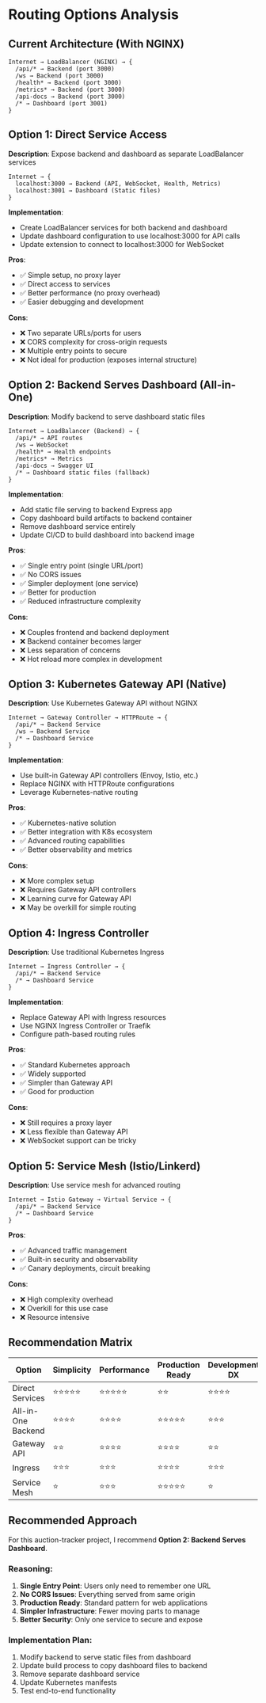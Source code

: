 # Routing Options Analysis

## Current Architecture (With NGINX)
```
Internet → LoadBalancer (NGINX) → {
  /api/* → Backend (port 3000)
  /ws → Backend (port 3000) 
  /health* → Backend (port 3000)
  /metrics* → Backend (port 3000)
  /api-docs → Backend (port 3000)
  /* → Dashboard (port 3001)
}
```

## Option 1: Direct Service Access
**Description**: Expose backend and dashboard as separate LoadBalancer services
```
Internet → {
  localhost:3000 → Backend (API, WebSocket, Health, Metrics)
  localhost:3001 → Dashboard (Static files)
}
```

**Implementation**:
- Create LoadBalancer services for both backend and dashboard
- Update dashboard configuration to use localhost:3000 for API calls
- Update extension to connect to localhost:3000 for WebSocket

**Pros**:
- ✅ Simple setup, no proxy layer
- ✅ Direct access to services
- ✅ Better performance (no proxy overhead)
- ✅ Easier debugging and development

**Cons**:
- ❌ Two separate URLs/ports for users
- ❌ CORS complexity for cross-origin requests
- ❌ Multiple entry points to secure
- ❌ Not ideal for production (exposes internal structure)

## Option 2: Backend Serves Dashboard (All-in-One)
**Description**: Modify backend to serve dashboard static files
```
Internet → LoadBalancer (Backend) → {
  /api/* → API routes
  /ws → WebSocket
  /health* → Health endpoints
  /metrics* → Metrics
  /api-docs → Swagger UI
  /* → Dashboard static files (fallback)
}
```

**Implementation**:
- Add static file serving to backend Express app
- Copy dashboard build artifacts to backend container
- Remove dashboard service entirely
- Update CI/CD to build dashboard into backend image

**Pros**:
- ✅ Single entry point (single URL/port)
- ✅ No CORS issues
- ✅ Simpler deployment (one service)
- ✅ Better for production
- ✅ Reduced infrastructure complexity

**Cons**:
- ❌ Couples frontend and backend deployment
- ❌ Backend container becomes larger
- ❌ Less separation of concerns
- ❌ Hot reload more complex in development

## Option 3: Kubernetes Gateway API (Native)
**Description**: Use Kubernetes Gateway API without NGINX
```
Internet → Gateway Controller → HTTPRoute → {
  /api/* → Backend Service
  /ws → Backend Service
  /* → Dashboard Service
}
```

**Implementation**:
- Use built-in Gateway API controllers (Envoy, Istio, etc.)
- Replace NGINX with HTTPRoute configurations
- Leverage Kubernetes-native routing

**Pros**:
- ✅ Kubernetes-native solution
- ✅ Better integration with K8s ecosystem
- ✅ Advanced routing capabilities
- ✅ Better observability and metrics

**Cons**:
- ❌ More complex setup
- ❌ Requires Gateway API controllers
- ❌ Learning curve for Gateway API
- ❌ May be overkill for simple routing

## Option 4: Ingress Controller
**Description**: Use traditional Kubernetes Ingress
```
Internet → Ingress Controller → {
  /api/* → Backend Service
  /* → Dashboard Service
}
```

**Implementation**:
- Replace Gateway API with Ingress resources
- Use NGINX Ingress Controller or Traefik
- Configure path-based routing rules

**Pros**:
- ✅ Standard Kubernetes approach
- ✅ Widely supported
- ✅ Simpler than Gateway API
- ✅ Good for production

**Cons**:
- ❌ Still requires a proxy layer
- ❌ Less flexible than Gateway API
- ❌ WebSocket support can be tricky

## Option 5: Service Mesh (Istio/Linkerd)
**Description**: Use service mesh for advanced routing
```
Internet → Istio Gateway → Virtual Service → {
  /api/* → Backend Service
  /* → Dashboard Service
}
```

**Pros**:
- ✅ Advanced traffic management
- ✅ Built-in security and observability
- ✅ Canary deployments, circuit breaking

**Cons**:
- ❌ High complexity overhead
- ❌ Overkill for this use case
- ❌ Resource intensive

## Recommendation Matrix

| Option | Simplicity | Performance | Production Ready | Development DX |
|--------|------------|-------------|------------------|----------------|
| Direct Services | ⭐⭐⭐⭐⭐ | ⭐⭐⭐⭐⭐ | ⭐⭐ | ⭐⭐⭐⭐ |
| All-in-One Backend | ⭐⭐⭐⭐ | ⭐⭐⭐⭐ | ⭐⭐⭐⭐⭐ | ⭐⭐⭐ |
| Gateway API | ⭐⭐ | ⭐⭐⭐⭐ | ⭐⭐⭐⭐ | ⭐⭐ |
| Ingress | ⭐⭐⭐ | ⭐⭐⭐ | ⭐⭐⭐⭐ | ⭐⭐⭐ |
| Service Mesh | ⭐ | ⭐⭐⭐ | ⭐⭐⭐⭐⭐ | ⭐ |

## Recommended Approach

For this auction-tracker project, I recommend **Option 2: Backend Serves Dashboard**.

### Reasoning:
1. **Single Entry Point**: Users only need to remember one URL
2. **No CORS Issues**: Everything served from same origin
3. **Production Ready**: Standard pattern for web applications
4. **Simpler Infrastructure**: Fewer moving parts to manage
5. **Better Security**: Only one service to secure and expose

### Implementation Plan:
1. Modify backend to serve static files from dashboard
2. Update build process to copy dashboard files to backend
3. Remove separate dashboard service
4. Update Kubernetes manifests
5. Test end-to-end functionality